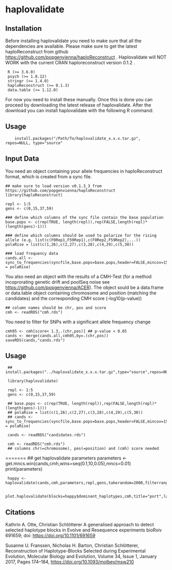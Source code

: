 # haplovalidate

## Installation

Before installing haplovalidate you need to make sure that all the dependencies are available. Please make sure to get the latest haploReconstruct from github https://github.com/popgenvienna/haploReconstruct . Haplovalidate will NOT WORK with the current CRAN haploreconstruct version 0.1.2 . 

     R (>= 3.6.0)
     psych (>= 1.8.12)
     stringr (>= 1.4.0)
     haploReconstruct (>= 0.1.3)
     data.table (>= 1.12.0)     


For now you need to install these manually. Once this is done you can proceed by downloading the latest release of haplovalidate. After the download you can install haplovalidate with the following R command:

## Usage

        install.packages("/Path/To/haplovalidate_x.x.x.tar.gz", repos=NULL, type="source"
     
## Input Data
You need an object containing your allele frequencies in haploReconstruct format, which is created from a sync file.
   
    ## make sure to load version v0.1.3_3 from https://github.com/popgenvienna/haploReconstruct
    library(haploReconstruct)  
    
    repl <- 1:5
    gens <- c(0,15,37,59)
    
    ### define which columns of the sync file contain the base population
    base.pops <- c(rep(TRUE, length(repl)),rep(FALSE,length(repl)*(length(gens)-1)))
    
    ### define which columns should be used to polarize for the rising allele (e.g. list(c(F0Rep1,F59Rep1),c(F0Rep2,F59Rep2),...))
    polaRise = list(c(1,26),c(2,27),c(3,28),c(4,29),c(5,30)) 
    
    ### load frequency data
    cands.all <- sync_to_frequencies(syncfile,base.pops=base.pops,header=FALSE,mincov=15,polaRise = polaRise)
   
You also need an object with the results of a CMH-Test (for a method incoprorating genetic drift and poolSeq noise see https://github.com/popgenvienna/ACER).
The object sould be a data.frame or data.table object containing chromosome and position (matching the candidates) and the corresponding CMH score (-log10(p-value))
 
    ## column names should be chr, pos and score 
    cmh <- readRDS("cmh.rds") 
    
You need to filter for SNPs with a significant allele frequency change

    cmh05 <- cmh[score< 1.3,.(chr,pos)] ## p-value < 0.05 
    cands <- merge(cands.all,cmh05,by=.(chr,pos))
    saveRDS(cands,"cands.rds")
    
## Usage

     ## install.packages("../haplovalidate_x.x.x.tar.gz",type="source",repos=NULL)

     library(haplovalidate)

     repl <- 1:5
     gens <- c(0,15,37,59)

     ## base.pops <- c(rep(TRUE, length(repl)),rep(FALSE,length(repl)*(length(gens)-1)))
     ## polaRise = list(c(1,26),c(2,27),c(3,28),c(4,29),c(5,30)) 
     ## cands <- sync_to_frequencies(syncfile,base.pops=base.pops,header=FALSE,mincov=15,polaRise = polaRise)

     cands <- readRDS("candidates.rds")

     cmh <- readRDS("cmh.rds")
     ## columns chr(=chromosome), pos(=position) and (cmh) score needed


=======
     ## get haplovalidate parameters
     parameters <- get.mncs.win(cands,cmh,wins=seq(0.1,10,0.05),mncs=0.01)
     print(parameters)

     happy <- haplovalidate(cands,cmh,parameters,repl,gens,takerandom=2000,filterrang=5000)

     plot.haplovalidate(blocks=happy$dominant_haplotypes,cmh,title="port",label=F)
     
## Citations

Kathrin A. Otte, Christian Schlötterer A generalised approach to detect selected haplotype blocks in Evolve and Resequence experiments bioRxiv 691659; doi: https://doi.org/10.1101/691659

Susanne U. Franssen, Nicholas H. Barton, Christian Schlötterer, Reconstruction of Haplotype-Blocks Selected during Experimental Evolution, Molecular Biology and Evolution, Volume 34, Issue 1, January 2017, Pages 174–184, https://doi.org/10.1093/molbev/msw210

